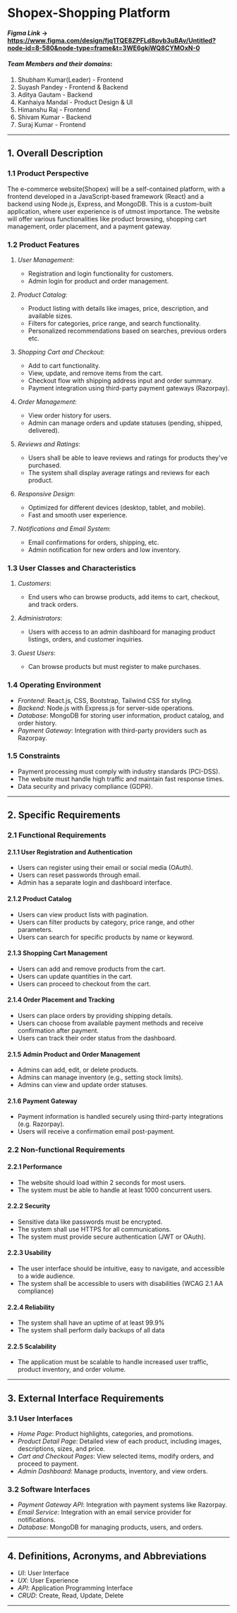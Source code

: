 # Shopex-Shopping Platform


#### *Figma Link* ->  https://www.figma.com/design/fjq1TQE8ZPFLd8pvb3uBAv/Untitled?node-id=8-580&node-type=frame&t=3WE6gkiWQ8CYMOxN-0


####  *Team Members and their domains*:

1. Shubham Kumar(Leader) - Frontend
2. Suyash Pandey - Frontend & Backend
3. Aditya Gautam - Backend
4. Kanhaiya Mandal - Product Design & UI
5. Himanshu Raj - Frontend
6. Shivam Kumar - Backend
7. Suraj Kumar - Frontend



---

## 1. Overall Description

### 1.1 Product Perspective
The e-commerce website(Shopex) will be a self-contained platform, with a frontend developed in a JavaScript-based framework (React) and a backend using Node.js, Express, and MongoDB. This is a custom-built application, where user experience is of utmost importance. The website will offer various functionalities like product browsing, shopping cart management, order placement, and a payment gateway.

### 1.2 Product Features
1. *User Management*:  
   - Registration and login functionality for customers.
   - Admin login for product and order management.

2. *Product Catalog*:  
   - Product listing with details like images, price, description, and available sizes.
   - Filters for categories, price range, and search functionality.
   - Personalized recommendations based on searches, previous orders etc.

3. *Shopping Cart and Checkout*:  
   - Add to cart functionality.
   - View, update, and remove items from the cart.
   - Checkout flow with shipping address input and order summary.
   - Payment integration using third-party payment gateways (Razorpay).

4. *Order Management*:  
   - View order history for users.
   - Admin can manage orders and update statuses (pending, shipped, delivered).

5. *Reviews and Ratings*:
   - Users shall be able to leave reviews and ratings for products they've purchased.
   - The system shall display average ratings and reviews for each product.

6. *Responsive Design*:  
   - Optimized for different devices (desktop, tablet, and mobile).
   - Fast and smooth user experience.

7. *Notifications and Email System*:  
   - Email confirmations for orders, shipping, etc.
   - Admin notification for new orders and low inventory.

### 1.3 User Classes and Characteristics
1. *Customers*:  
   - End users who can browse products, add items to cart, checkout, and track orders.
   
2. *Administrators*:  
   - Users with access to an admin dashboard for managing product listings, orders, and customer inquiries.

3. *Guest Users*:
   - Can browse products but must register to make purchases.

### 1.4 Operating Environment
- *Frontend*: React.js, CSS, Bootstrap, Tailwind CSS for styling.
- *Backend*: Node.js with Express.js for server-side operations.
- *Database*: MongoDB for storing user information, product catalog, and order history.
- *Payment Gateway*: Integration with third-party providers such as Razorpay.

### 1.5 Constraints
- Payment processing must comply with industry standards (PCI-DSS).
- The website must handle high traffic and maintain fast response times.
- Data security and privacy compliance (GDPR).

---

## 2. Specific Requirements

### 2.1 Functional Requirements

#### 2.1.1 User Registration and Authentication
- Users can register using their email or social media (OAuth).
- Users can reset passwords through email.
- Admin has a separate login and dashboard interface.

#### 2.1.2 Product Catalog
- Users can view product lists with pagination.
- Users can filter products by category, price range, and other parameters.
- Users can search for specific products by name or keyword.

#### 2.1.3 Shopping Cart Management
- Users can add and remove products from the cart.
- Users can update quantities in the cart.
- Users can proceed to checkout from the cart.

#### 2.1.4 Order Placement and Tracking
- Users can place orders by providing shipping details.
- Users can choose from available payment methods and receive confirmation after payment.
- Users can track their order status from the dashboard.

#### 2.1.5 Admin Product and Order Management
- Admins can add, edit, or delete products.
- Admins can manage inventory (e.g., setting stock limits).
- Admins can view and update order statuses.

#### 2.1.6 Payment Gateway
- Payment information is handled securely using third-party integrations (e.g. Razorpay).
- Users will receive a confirmation email post-payment.

### 2.2 Non-functional Requirements

#### 2.2.1 Performance
- The website should load within 2 seconds for most users.
- The system must be able to handle at least 1000 concurrent users.

#### 2.2.2 Security
- Sensitive data like passwords must be encrypted.
- The system shall use HTTPS for all communications.
- The system must provide secure authentication (JWT or OAuth).

#### 2.2.3 Usability
- The user interface should be intuitive, easy to navigate, and accessible to a wide audience.
- The system shall be accessible to users with disabilities (WCAG 2.1 AA compliance)

#### 2.2.4 Reliability
- The system shall have an uptime of at least 99.9%
- The system shall perform daily backups of all data

#### 2.2.5 Scalability
- The application must be scalable to handle increased user traffic, product inventory, and order volume.

---

## 3. External Interface Requirements

### 3.1 User Interfaces
- *Home Page*: Product highlights, categories, and promotions.
- *Product Detail Page*: Detailed view of each product, including images, descriptions, sizes, and price.
- *Cart and Checkout Pages*: View selected items, modify orders, and proceed to payment.
- *Admin Dashboard*: Manage products, inventory, and view orders.

### 3.2 Software Interfaces
- *Payment Gateway API*: Integration with payment systems like Razorpay.
- *Email Service*: Integration with an email service provider for notifications.
- *Database*: MongoDB for managing products, users, and orders.

---

## 4. Definitions, Acronyms, and Abbreviations
- *UI*: User Interface
- *UX*: User Experience
- *API*: Application Programming Interface
- *CRUD*: Create, Read, Update, Delete

---
